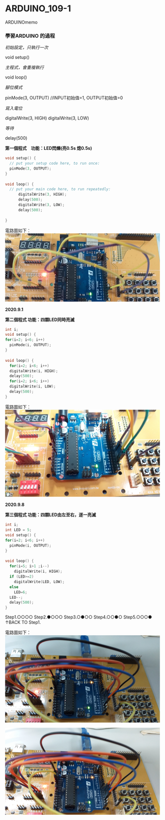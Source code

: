 # ARDUINO_109-1 
ARDUINOmemo </p>
<h3> 學習ARDUINO 的過程 </h3>

*初始設定，只執行一次* </p>
void setup() 

*主程式，會重複執行* </p>
void loop() 

*腳位模式* </p>
pinMode(3, OUTPUT)      //INPUT初始值=1, OUTPUT初始值=0

*寫入電位* </p>
digitalWrite(3, HIGH) 
digitalWrite(3, LOW)

*等待* </p>
delay(500) 

__第一個程式　功能：LED閃爍(亮0.5s 熄0.5s)__ </p>
```c++
void setup() {
  // put your setup code here, to run once:
  pinMode(3, OUTPUT);
}

void loop() {
  // put your main code here, to run repeatedly:
      digitalWrite(3, HIGH);
      delay(500);
      digitalWrite(3, LOW);
      delay(500);
      
} 
```

電路圖如下：
![image](https://github.com/8-kami/ARDUINO_109-1/blob/master/USER_SCOPED_TEMP_DATA_orca-image--1870013025.jpeg) </p>

__2020.9.1__ </p>
__第二個程式 功能：四顆LED同時亮滅__ </p>
```c++
int i;
void setup() {
for(i=2; i<6; i++)
  pinMode(i, OUTPUT);
}

void loop() {
  for(i=2; i<6; i++)
  digitalWrite(i, HIGH);
  delay(500);
  for(i=2; i<6; i++)
  digitalWrite(i, LOW);
  delay(500);  
}
```

電路圖如下：
![image](https://github.com/8-kami/ARDUINO_109-1/blob/master/20200908.jpg) </p>

__2020.9.8__ </p>
__第三個程式 功能：四顆LED由左至右，逐一亮滅__ </p>
```c++
int i;
int LED = 5;
void setup() {
for(i=2; i<6; i++)
  pinMode(i, OUTPUT);
}
 
void loop() {
  for(i=5; i>1 ;i--)
    digitalWrite(i, HIGH);
  if (LED>=2)
    digitalWrite(LED, LOW);
  else
    LED=6;
  LED--;
  delay(500);  
}
```
Step1.○○○○
Step2.●○○○
Step3.○●○○
Step4.○○●○
Step5.○○○●
↑BACK TO Step1.


電路圖如下：
![image](https://github.com/8-kami/ARDUINO_109-1/blob/master/20200915.jpg) </p>
![image](https://github.com/8-kami/ARDUINO_109-1/blob/master/20200915-1.jpg) </p>
